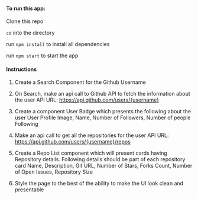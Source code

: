 #### To run this app: 

Clone this repo

`cd` into the directory 

run `npm install` to install all dependencies

run `npm start` to start the app



#### Instructions

1. Create a Search Component for the Github Username

2. On Search, make an api call to Github API to fetch the information about the user
API URL: https://api.github.com/users/{username}

3. Create a component User Badge which presents the following about the user
User Profile Image, Name, Number of Followers, Number of people Following

4. Make an api call to get all the repositories for the user 
API URL: https://api.github.com/users/{username}/repos

5. Create a Repo List component which will present cards having Repository details. 
Following details should be part of each repository card
Name, Description, Git URL, Number of Stars, Forks Count, Number of Open Issues, Repository Size

6. Style the page to the best of the ability to make the UI look clean and presentable
